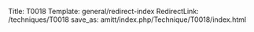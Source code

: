 Title: T0018
Template: general/redirect-index
RedirectLink: /techniques/T0018
save_as: amitt/index.php/Technique/T0018/index.html